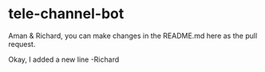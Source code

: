 # tele-channel-bot

Aman & Richard, you can make changes in the README.md here as the pull request.

Okay, I added a new line -Richard
